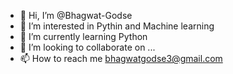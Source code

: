 - 👋 Hi, I’m @Bhagwat-Godse
- 👀 I’m interested in Pythin and Machine learning
- 🌱 I’m currently learning Python
- 💞️ I’m looking to collaborate on ...
- 📫 How to reach me bhagwatgodse3@gmail.com

<!---
Bhagwat-Godse/Bhagwat-Godse is a ✨ special ✨ repository because its `README.md` (this file) appears on your GitHub profile.
You can click the Preview link to take a look at your changes.
--->
